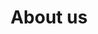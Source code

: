 ---
title: About us
valueTitle: Our values
teamTitle: Our team
layout: about
draft: false
vision:
  - title: Vision
    answer: Be recognized as a partner of choice for businesses, a catalyst for growth.
mission:
  - title: Mission
    answer: Guided by a vision of shared success, we are committed to driving growth towards our partners' full potential. We believe in understanding their reality to recommend optimizations to their business or technological processes, while maintaining an enlightened, human and dynamic approach.
values:
  - title: Humanity
    answer: The involvement of all the company's actors is essential to the success of any change. Because people are at the heart of today's business, we listen carefully to the challenges that change can bring to current ways of doing things. Our solutions are at the peoples's service, not the other way around.

  - title: Creativity
    answer: Preconceived ideas are an obstacle to the development of innovative and efficient solutions. That's why we opt for an approach that allows us to think differently. The solutions we create are often unique, hence our 1-solution.

  - title: Integrity
    answer: The definition of integrity is `:` "the state of being whole". This defines our way of doing things. It's our duty to do as we say, boots follow lips!

  - title: Competence
    answer: We're constantly striving for improvement `:` the acquisition of new knowledge, new ways of doing things and the exploration of new trends are part of our DNA.
team:
  - name: Antoine Theriault-Richer  
    bio: President of the company. He has over 10 years' experience in technology. A man for all challenges.

  - name: Bruno Laporte
    bio: Vice-President. Considers the human side of things most important, listening to what people say or don't say is his specialty, in addition to being a seasoned developer.

  - name: Olivier Poupier
    bio: Developer-analyst. Immersed in programming since childhood, he can always be counted on to share how he sees it or technological advice.

  - name: Jean-Christophe Viau
    bio: Developer-analyst. A true Swiss Army knife of development, Jean-Christophe stands out for his perseverance and resourcefulness.
    
  - name: Simon Pepin
    bio: Information Technology Engineer. A happy marriage between his analytical skills and his warm-hearted approach.
---